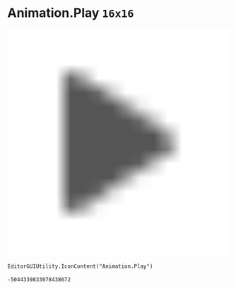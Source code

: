 # Animation.Play `16x16`
<img src="/img/Animation.Play.png" width=512 height=512>

``` CSharp
EditorGUIUtility.IconContent("Animation.Play")
```
```
-5044339833078438672
```

